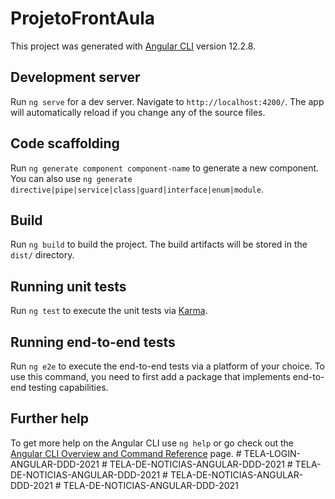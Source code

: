 # ProjetoFrontAula

This project was generated with [Angular CLI](https://github.com/angular/angular-cli) version 12.2.8.

## Development server

Run `ng serve` for a dev server. Navigate to `http://localhost:4200/`. The app will automatically reload if you change any of the source files.

## Code scaffolding

Run `ng generate component component-name` to generate a new component. You can also use `ng generate directive|pipe|service|class|guard|interface|enum|module`.

## Build

Run `ng build` to build the project. The build artifacts will be stored in the `dist/` directory.

## Running unit tests

Run `ng test` to execute the unit tests via [Karma](https://karma-runner.github.io).

## Running end-to-end tests

Run `ng e2e` to execute the end-to-end tests via a platform of your choice. To use this command, you need to first add a package that implements end-to-end testing capabilities.

## Further help

To get more help on the Angular CLI use `ng help` or go check out the [Angular CLI Overview and Command Reference](https://angular.io/cli) page.
#   T E L A - L O G I N - A N G U L A R - D D D - 2 0 2 1  
 #   T E L A - D E - N O T I C I A S - A N G U L A R - D D D - 2 0 2 1  
 #   T E L A - D E - N O T I C I A S - A N G U L A R - D D D - 2 0 2 1  
 #   T E L A - D E - N O T I C I A S - A N G U L A R - D D D - 2 0 2 1  
 #   T E L A - D E - N O T I C I A S - A N G U L A R - D D D - 2 0 2 1  
 